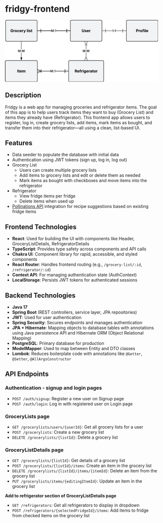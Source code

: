 # fridgy-frontend
<img src="./src/assets/Fridgy ERD.png" alt="Fridgy ERD" width="750"/>

## Description
Fridgy is a web app for managing groceries and refrigerator items. The goal of this app is to help users track items they want to buy (Grocery List) and items they already have (Refrigerator). This frontend app allows users to register, log in, create grocery lists, add items, mark items as bought, and transfer them into their refrigerator—all using a clean, list-based UI.

## Features
- Data seeder to populate the database with initial data
- Authentication using JWT tokens (sign up, log in, log out)
- Grocery List
  - Users can create multiple grocery lists
  - Add items to grocery lists and edit or delete them as needed
  - Mark items as bought with checkboxes and move items into the refrigerator
- Refrigerator
  - View fridge items per fridge
  - Delete items when used up
- [Pollinations API](https://pollinations.ai) integration for recipe suggestions based on existing fridge items

## Frontend Technologies
- **React**: Used for building the UI with components like Header, GroceryListDetails, RefrigeratorDetails
- **TypeScript**: Provides type safety across components and API calls
- **Chakra UI**: Component library for rapid, accessible, and styled components
- **React Router**: Handles frontend routing (e.g., `/grocery-list/:id`, `/refrigerator/:id`)
- **Context API**: For managing authentication state (AuthContext)
- **LocalStorage**: Persists JWT tokens for authenticated sessions

## Backend Technologies
- **Java 17**
- **Spring Boot** (REST controllers, service layer, JPA repositories)
- **JWT**: Used for user authentication
- **Spring Security**: Secures endpoints and manages authentication
- **JPA + Hibernate**: Mapping objects to database tables with annotations using Java persistence API and Hibernate ORM (Object Relational Mapping)
- **PostgreSQL**: Primary database for production
- **ModelMapper**: Used to map between Entity and DTO classes
- **Lombok**: Reduces boilerplate code with annotations like `@Getter`, `@Setter`, `@AllArgsConstructor`

## API Endpoints

### Authentication - signup and login pages
  - `POST /auth/signup`: Register a new user on Signup page
  - `POST /auth/login`: Log in with registered user on Login page

### GroceryLists page
  - `GET /grocerylists/users/{userId}`: Get all grocery lists for a user
  - `POST /grocerylists`: Create a new grocery list
  - `DELETE /grocerylists/{listId}`: Delete a grocery list

### GroceryListDetails page
- `GET /grocerylists/{listId}`: Get details of a grocery list
- `POST /grocerylists/{listId}/items`: Create an item in the grocery list
- `DELETE /grocerylists/{listId}/items/{itemId}`: Delete an item from the grocery list
- `PUT /grocerylists/items/{editingItemId}`: Update an item in the grocery list

**Add to refrigerator section of GroceryListDetails page**
- `GET /refrigerators`: Get all refrigerators to display in dropdown
- `POST /refrigerators/{selectedFridgeId}/items`: Add items to fridge from checked items on the grocery list





